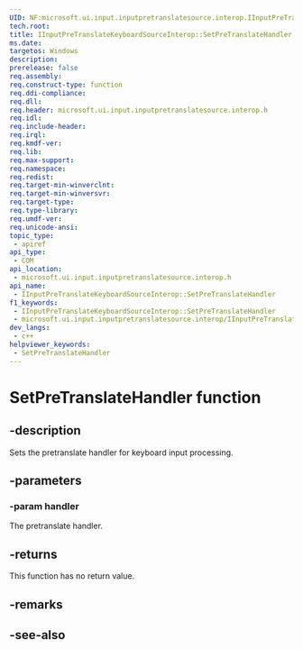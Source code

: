 ```yaml
---
UID: NF:microsoft.ui.input.inputpretranslatesource.interop.IInputPreTranslateKeyboardSourceInterop.SetPreTranslateHandler
tech.root: 
title: IInputPreTranslateKeyboardSourceInterop::SetPreTranslateHandler
ms.date: 
targetos: Windows
description: 
prerelease: false
req.assembly: 
req.construct-type: function
req.ddi-compliance: 
req.dll: 
req.header: microsoft.ui.input.inputpretranslatesource.interop.h
req.idl: 
req.include-header: 
req.irql: 
req.kmdf-ver: 
req.lib: 
req.max-support: 
req.namespace: 
req.redist: 
req.target-min-winverclnt: 
req.target-min-winversvr: 
req.target-type: 
req.type-library: 
req.umdf-ver: 
req.unicode-ansi: 
topic_type:
 - apiref
api_type:
 - COM
api_location:
 - microsoft.ui.input.inputpretranslatesource.interop.h
api_name:
 - IInputPreTranslateKeyboardSourceInterop::SetPreTranslateHandler
f1_keywords:
 - IInputPreTranslateKeyboardSourceInterop::SetPreTranslateHandler
 - microsoft.ui.input.inputpretranslatesource.interop/IInputPreTranslateKeyboardSourceInterop::SetPreTranslateHandler
dev_langs:
 - c++
helpviewer_keywords:
 - SetPreTranslateHandler
---
```


# SetPreTranslateHandler function

## -description

Sets the pretranslate handler for keyboard input processing.

## -parameters

### -param handler

The pretranslate handler.

## -returns

This function has no return value.

## -remarks

## -see-also
